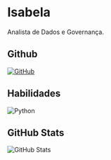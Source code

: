 # Isabela
Analista de Dados e Governança.

## Github
[![GitHub](https://img.shields.io/badge/GitHub-000?style=for-the-badge&logo=github)](https://github.com/isacarvvv)

## Habilidades
![Python](https://img.shields.io/badge/Python-000?style=for-the-badge&logo=python)

## GitHub Stats
![GitHub Stats](https://github-readme-stats.vercel.app/api?username=isacarvvv&theme=transparent&bg_color=000&border_color=30A3DC&show_icons=true&icon_color=30A3DC&title_color=E94D5F&text_color=FFF)
